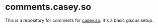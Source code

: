 # comments.casey.so

This is a repository for comments for [casey.so](https://casey.so). It's a basic giscus setup.
